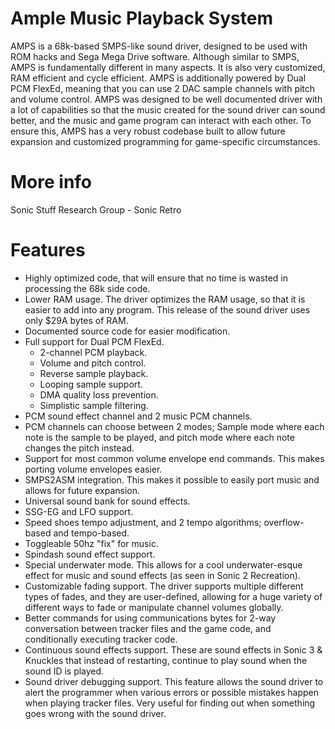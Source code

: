 # Ample Music Playback System

AMPS is a 68k-based SMPS-like sound driver, designed to be used with ROM hacks and Sega Mega Drive software. Although similar to SMPS, AMPS is fundamentally different in many aspects. It is also very customized, RAM efficient and cycle efficient. AMPS is additionally powered by Dual PCM FlexEd, meaning that you can use 2 DAC sample channels with pitch and volume control. AMPS was designed to be well documented driver with a lot of capabilities so that the music created for the sound driver can sound better, and the music and game program can interact with each other. To ensure this, AMPS has a very robust codebase built to allow future expansion and customized programming for game-specific circumstances.

# More info
Sonic Stuff Research Group - Sonic Retro

# Features
* Highly optimized code, that will ensure that no time is wasted in processing the 68k side code.
* Lower RAM usage. The driver optimizes the RAM usage, so that it is easier to add into any program. This release of the sound driver uses only $29A bytes of RAM.
* Documented source code for easier modification.
* Full support for Dual PCM FlexEd.
	* 2-channel PCM playback.
	* Volume and pitch control.
	* Reverse sample playback.
	* Looping sample support.
	* DMA quality loss prevention.
	* Simplistic sample filtering.
* PCM sound effect channel and 2 music PCM channels.
* PCM channels can choose between 2 modes; Sample mode where each note is the sample to be played, and pitch mode where each note changes the pitch instead.
* Support for most common volume envelope end commands. This makes porting volume envelopes easier.
* SMPS2ASM integration. This makes it possible to easily port music and allows for future expansion.
* Universal sound bank for sound effects.
* SSG-EG and LFO support.
* Speed shoes tempo adjustment, and 2 tempo algorithms; overflow-based and tempo-based.
* Toggleable 50hz "fix" for music.
* Spindash sound effect support.
* Special underwater mode. This allows for a cool underwater-esque effect for music and sound effects (as seen in Sonic 2 Recreation).
* Customizable fading support. The driver supports multiple different types of fades, and they are user-defined, allowing for a huge variety of different ways to fade or manipulate channel volumes globally.
* Better commands for using communications bytes for 2-way conversation between tracker files and the game code, and conditionally executing tracker code.
* Continuous sound effects support. These are sound effects in Sonic 3 & Knuckles that instead of restarting, continue to play sound when the sound ID is played.
* Sound driver debugging support. This feature allows the sound driver to alert the programmer when various errors or possible mistakes happen when playing tracker files. Very useful for finding out when something goes wrong with the sound driver.
